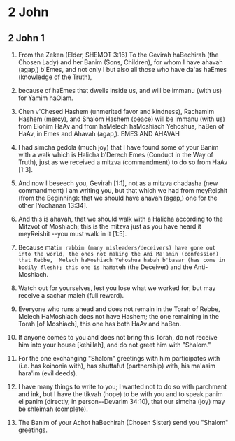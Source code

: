 # 2 John

## 2 John 1

1. From the Zeken (Elder, SHEMOT 3:16) To the Gevirah haBechirah (the Chosen Lady) and her Banim (Sons, Children), for whom I have ahavah (agap‚) b'Emes, and not only I but also all those who have da'as haEmes (knowledge of the Truth),

2.  because of haEmes that dwells inside us, and will be immanu (with us) for Yamim haOlam.

3. Chen v'Chesed Hashem (unmerited favor and kindness), Rachamim Hashem (mercy), and Shalom Hashem (peace) will be immanu (with us) from Elohim HaAv and from haMelech haMoshiach Yehoshua, haBen of HaAv, in Emes and Ahavah (agap‚).                             EMES AND AHAVAH

4. I had simcha gedola (much joy) that I have found some of your Banim with a walk which is Halicha b'Derech Emes (Conduct in the Way of Truth), just as we received a mitzva (commandment) to do so from HaAv [1:3].

5. And now I beseech you, Gevirah [1:1], not as a mitzva chadasha (new commandment) I am writing you, but that which we had from meyReishit (from the Beginning): that we should have ahavah (agap‚) one for the other [Yochanan 13:34].

6. And this is ahavah, that we should walk with a Halicha according to the Mitzvot of Moshiach;  this is the mitzva just as you have heard it meyReishit --you must walk in it [1:5].

7. Because mat`im rabbim (many misleaders/deceivers) have gone out into the world, the ones not making the Ani Ma'amin (confession) that Rebbe,  Melech haMoshiach Yehoshua habah b'basar (has come in bodily flesh); this one is haMat`eh (the Deceiver) and the Anti-Moshiach.

8. Watch out for yourselves, lest you lose what we worked for, but may receive a sachar maleh (full reward).

9.  Everyone who runs ahead and does not remain in the Torah of Rebbe, Melech HaMoshiach does not have Hashem; the one remaining in the Torah [of Moshiach], this one has both HaAv and haBen.

10. If anyone comes to you and does not bring this Torah, do not receive him into your house [kehillah], and do not greet him with "Shalom."

11. For the one exchanging "Shalom" greetings with him participates with (i.e. has koinonia with), has shuttafut (partnership) with, his ma'asim hara'im (evil deeds).

12. I have many things to write to you; I wanted not to do so with parchment and ink, but I have the tikvah (hope) to be with you and to speak panim el panim (directly, in person--Devarim 34:10), that our simcha (joy) may be shleimah (complete).

13. The Banim of your Achot haBechirah (Chosen Sister) send you "Shalom" greetings.
